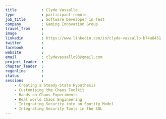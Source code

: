 ```yaml
---
title           : Clyde Vassallo
type            : participant-remote
job_title       : Software Developer in Test
company         : Gaming Innovation Group
travel_from     :
image           :
linkedin        : https://www.linkedin.com/in/clyde-vassallo-b74a8451
twitter         :
facebook        :
website         : 
email           : clydevassallo93@gmail.com
project_leader  : 
chapter_leader  : 
regonline       :
status          : 
sessions        :
    - Creating a Steady-State Hypothesis
    - Customising the Chaos Toolkit
    - Hands on Chaos Experiments
    - Real world Chaos Engineering
    - Integrating Security into an Spotify Model
    - Integrating Security Tools in the SDL
---
```

